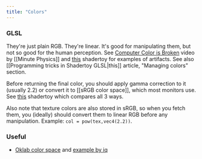 ```yaml
---
title: "Colors"
---
```


### GLSL

They're just plain RGB. They're linear. It's good for manipulating them, but not so good for the human perception. See [Computer Color is Broken](https://www.youtube.com/watch?v=LKnqECcg6Gw) video by [[Minute Physics]] and [this](https://www.shadertoy.com/view/lscSzl) shadertoy for examples of artifacts. See also [[Programming tricks in Shadertoy GLSL|this]] article, "Managing colors" section.

Before returning the final color, you should apply gamma correction to it (usually 2.2) or convert it to [[sRGB color space]], which most monitors use. See [this](https://www.shadertoy.com/view/lsd3zN) shadertoy which compares all 3 ways.

Also note that texture colors are also stored in sRGB, so when you fetch them, you (ideally) should convert them to linear RGB before any manipulation. Example: `col = pow(tex,vec4(2.2))`.

### Useful
- [Oklab color space](https://bottosson.github.io/posts/oklab/) and [example by iq](https://www.shadertoy.com/view/ttcyRS)

